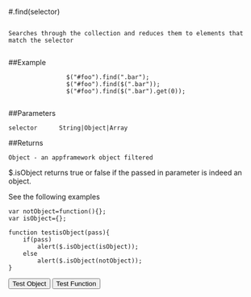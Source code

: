 
#.find(selector)

```

Searches through the collection and reduces them to elements that match the selector
                
```

##Example

```
                $("#foo").find(".bar");
                $("#foo").find($(".bar"));
                $("#foo").find($(".bar").get(0));
                
```



##Parameters
```
selector      String|Object|Array

```

##Returns
```
Object - an appframework object filtered
```

$.isObject returns true or false if the passed in parameter is indeed an object.

See the following examples


```
var notObject=function(){};
var isObject={};

function testisObject(pass){
	if(pass)
		alert($.isObject(isObject));
	else
		alert($.isObject(notObject));
}
```

<script>
var notObject={};
var isObject=function(){};

var notObject=function(){};
var isObject={};

function testisObject(pass){
	if(pass)
		alert($.isObject(isObject));
	else
		alert($.isObject(notObject));
}

</script>

<input type="button" onclick="testisObject(true)" value="Test Object"/> <input type="button" onclick="testisObject(false)" value="Test Function"/>           
